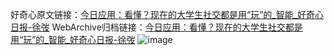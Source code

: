 好奇心原文链接：[今日应用：看懂？现在的大学生社交都是用“玩”的_智能_好奇心日报-徐弢](https://www.qdaily.com/articles/2582.html)
WebArchive归档链接：[今日应用：看懂？现在的大学生社交都是用“玩”的_智能_好奇心日报-徐弢](http://web.archive.org/web/20190623151218/https://www.qdaily.com/articles/2582.html)
![image](http://ww3.sinaimg.cn/large/007d5XDply1g3v6b1jnq8j30u02vsb29)